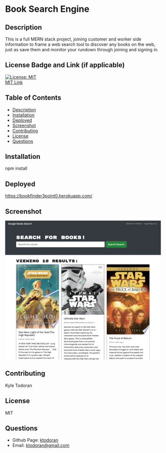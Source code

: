 # Book Search Engine


## Description
This is a full MERN stack project, joining customer and worker side information to frame a web search tool to discover any books on the web, just as save them and monitor your rundown through joining and signing in.

## License Badge and Link (if applicable)
[![License: MIT](https://img.shields.io/badge/License-MIT-yellow.svg)](https://opensource.org/licenses/MIT) <br />
[MIT Link](https://opensource.org/licenses/MIT)

  ## Table of Contents
- [Description](#description)
- [Installation](#installation)
- [Deployed](#deployed)
- [Screenshot](#screenshot)
- [Contributing](#contributing)
- [License](#license)
- [Questions](#githubUser)

## Installation
npm install

## Deployed

https://bookfinder3point0.herokuapp.com/

## Screenshot

<img width="1294" alt="Screenshot of Webpage" src="client/public/images/ScreenshotofWebPage.jpg">

## Contributing
Kyle Todoran

## License
MIT

## Questions
- Github Page: [ktodoran](https://github.com/ktodoran)
- Email: ktodoran@gmail.com
